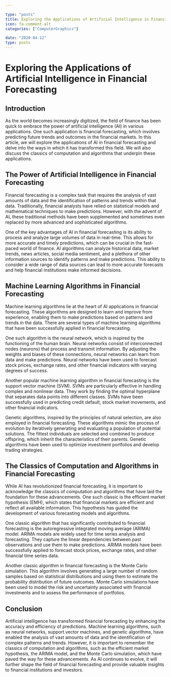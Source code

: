 ```yaml
---

type: "posts"
title: Exploring the Applications of Artificial Intelligence in Financial Forecasting
icon: fa-comment-alt
categories: ["ComputerGraphics"]

date: "2020-04-12"
type: posts
---
```





# Exploring the Applications of Artificial Intelligence in Financial Forecasting

## Introduction

As the world becomes increasingly digitized, the field of finance has been quick to embrace the power of artificial intelligence (AI) in various applications. One such application is financial forecasting, which involves predicting future trends and outcomes in the financial markets. In this article, we will explore the applications of AI in financial forecasting and delve into the ways in which it has transformed this field. We will also discuss the classics of computation and algorithms that underpin these applications.

## The Power of Artificial Intelligence in Financial Forecasting

Financial forecasting is a complex task that requires the analysis of vast amounts of data and the identification of patterns and trends within that data. Traditionally, financial analysts have relied on statistical models and mathematical techniques to make predictions. However, with the advent of AI, these traditional methods have been supplemented and sometimes even replaced by more advanced and sophisticated algorithms.

One of the key advantages of AI in financial forecasting is its ability to process and analyze large volumes of data in real-time. This allows for more accurate and timely predictions, which can be crucial in the fast-paced world of finance. AI algorithms can analyze historical data, market trends, news articles, social media sentiment, and a plethora of other information sources to identify patterns and make predictions. This ability to consider a wide range of data sources can lead to more accurate forecasts and help financial institutions make informed decisions.

## Machine Learning Algorithms in Financial Forecasting

Machine learning algorithms lie at the heart of AI applications in financial forecasting. These algorithms are designed to learn and improve from experience, enabling them to make predictions based on patterns and trends in the data. There are several types of machine learning algorithms that have been successfully applied in financial forecasting.

One such algorithm is the neural network, which is inspired by the functioning of the human brain. Neural networks consist of interconnected nodes (neurons) that process and transmit information. By adjusting the weights and biases of these connections, neural networks can learn from data and make predictions. Neural networks have been used to forecast stock prices, exchange rates, and other financial indicators with varying degrees of success.

Another popular machine learning algorithm in financial forecasting is the support vector machine (SVM). SVMs are particularly effective in handling complex and nonlinear data. They work by finding the optimal hyperplane that separates data points into different classes. SVMs have been successfully used in predicting credit default, stock market movements, and other financial indicators.

Genetic algorithms, inspired by the principles of natural selection, are also employed in financial forecasting. These algorithms mimic the process of evolution by iteratively generating and evaluating a population of potential solutions. The fittest individuals are selected and combined to produce offspring, which inherit the characteristics of their parents. Genetic algorithms have been used to optimize investment portfolios and develop trading strategies.

## The Classics of Computation and Algorithms in Financial Forecasting

While AI has revolutionized financial forecasting, it is important to acknowledge the classics of computation and algorithms that have laid the foundation for these advancements. One such classic is the efficient market hypothesis (EMH), which states that financial markets are efficient and reflect all available information. This hypothesis has guided the development of various forecasting models and algorithms.

One classic algorithm that has significantly contributed to financial forecasting is the autoregressive integrated moving average (ARIMA) model. ARIMA models are widely used for time series analysis and forecasting. They capture the linear dependencies between past observations and use them to make predictions. ARIMA models have been successfully applied to forecast stock prices, exchange rates, and other financial time series data.

Another classic algorithm in financial forecasting is the Monte Carlo simulation. This algorithm involves generating a large number of random samples based on statistical distributions and using them to estimate the probability distribution of future outcomes. Monte Carlo simulations have been used to model the risk and uncertainty associated with financial investments and to assess the performance of portfolios.

## Conclusion

Artificial intelligence has transformed financial forecasting by enhancing the accuracy and efficiency of predictions. Machine learning algorithms, such as neural networks, support vector machines, and genetic algorithms, have enabled the analysis of vast amounts of data and the identification of complex patterns and trends. However, it is important to remember the classics of computation and algorithms, such as the efficient market hypothesis, the ARIMA model, and the Monte Carlo simulation, which have paved the way for these advancements. As AI continues to evolve, it will further shape the field of financial forecasting and provide valuable insights to financial institutions and investors.
